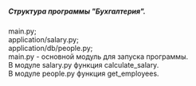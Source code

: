 ##### Структура программы "Бухгалтерия".

main.py;  
application/salary.py;   
application/db/people.py;   
main.py - основной модуль для запуска программы.   
В модуле salary.py функция calculate_salary.  
В модуле people.py функция get_employees.
